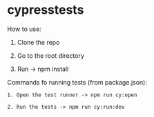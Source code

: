 # cypresstests

How to use:

1. Clone the repo

2. Go to the root directory 

3. Run -> npm install

Commands fo running tests (from package.json):

    1. Open the test runner -> npm run cy:open

    2. Run the tests -> npm run cy:run:dev
